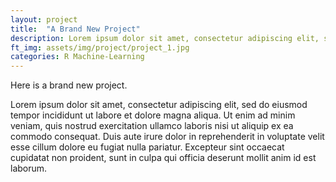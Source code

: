 ```yaml
---
layout: project
title:  "A Brand New Project"
description: Lorem ipsum dolor sit amet, consectetur adipiscing elit, sed do eiusmod tempor incididunt ut labore et dolore magna aliqua. 
ft_img: assets/img/project/project_1.jpg
categories: R Machine-Learning
---
```


Here is a brand new project.
 
Lorem ipsum dolor sit amet, consectetur adipiscing elit, sed do eiusmod tempor incididunt ut labore et dolore magna aliqua. Ut enim ad minim veniam, quis nostrud exercitation ullamco laboris nisi ut aliquip ex ea commodo consequat. Duis aute irure dolor in reprehenderit in voluptate velit esse cillum dolore eu fugiat nulla pariatur. Excepteur sint occaecat cupidatat non proident, sunt in culpa qui officia deserunt mollit anim id est laborum.